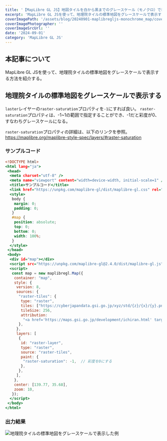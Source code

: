 ```yaml
---
title: '【MapLibre GL JS】地図タイルを白から黒までのグレースケール（モノクロ）で表示する'
excerpt: 'MapLibre GL JSを使って、地理院タイルの標準地図をグレースケールで表示する方法を紹介する。'
coverImagePath: '/assets/blog/20240901-maplibregljs-monochrome_map/cover.webp'
coverImagePhotographer: ''
coverImageSrcUrl: ''
date: '2024-09-01'
category: 'MapLibre GL JS'
---
```


## 本記事について

MapLibre GL JSを使って、地理院タイルの標準地図をグレースケールで表示する方法を紹介する。

## 地理院タイルの標準地図をグレースケールで表示する

`laster`レイヤーの`raster-saturation`プロパティを`-1`にすれば良い。
`raster-saturation`プロパティは、-1~1の範囲で指定することができ、-1だと彩度が0、すなわちグレースケールになる。

`raster-saturation`プロパティの詳細は、以下のリンクを参照。  
https://maplibre.org/maplibre-style-spec/layers/#raster-saturation

### サンプルコード

```html:index.html
<!DOCTYPE html>
<html lang="ja">
 <head>
  <meta charset="utf-8" />
  <meta name="viewport" content="width=device-width, initial-scale=1" />
  <title>サンプルコード</title>
  <link href="https://unpkg.com/maplibre-gl/dist/maplibre-gl.css" rel="stylesheet" />
  <style>
   body {
    margin: 0;
    padding: 0;
   }
   #map {
    position: absolute;
    top: 0;
    bottom: 0;
    width: 100%;
   }
  </style>
 </head>
 <body>
  <div id="map"></div>
  <script src="https://unpkg.com/maplibre-gl@2.4.0/dist/maplibre-gl.js"></script>
  <script>
   const map = new maplibregl.Map({
    container: "map",
    style: {
     version: 8,
     sources: {
      "raster-tiles": {
       type: "raster",
       tiles: ["https://cyberjapandata.gsi.go.jp/xyz/std/{z}/{x}/{y}.png"],
       tileSize: 256,
       attribution:
        "<a href='https://maps.gsi.go.jp/development/ichiran.html' target='_blank'>地理院タイル</a>",
      },
     },
     layers: [
      {
       id: "raster-layer",
       type: "raster",
       source: "raster-tiles",
       paint: {
        "raster-saturation": -1,  // 彩度を0にする
       },
      },
     ],
    },
    center: [139.77, 35.68],
    zoom: 10,
   });
  </script>
 </body>
</html>
```

### 出力結果

![地理院タイルの標準地図をグレースケールで表示した例](/assets/blog/20240901-maplibregljs-monochrome_map/cover.webp)
